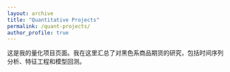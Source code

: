```yaml
---
layout: archive
title: "Quantitative Projects"
permalink: /quant-projects/
author_profile: true
---
```


这是我的量化项目页面。我在这里汇总了对黑色系商品期货的研究，包括时间序列分析、特征工程和模型回测。

